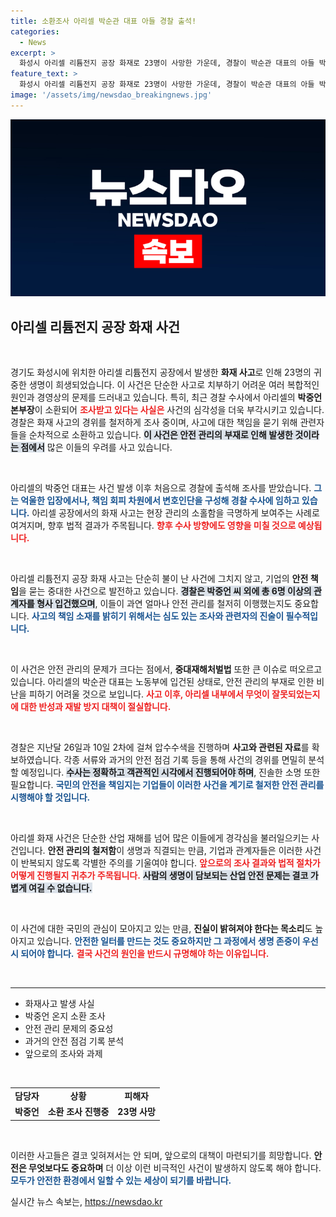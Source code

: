 ```yaml
---
title: 소환조사 아리셀 박순관 대표 아들 경찰 출석!
categories:
  - News
excerpt: >
  화성시 아리셀 리튬전지 공장 화재로 23명이 사망한 가운데, 경찰이 박순관 대표의 아들 박중언 총괄본부장을 상대로 조사에 착수했습니다. 안전 관리 소홀을 둘러싼 책임이 집중되며 사건의 진실이 밝혀질지 주목됩니다.
feature_text: >
  화성시 아리셀 리튬전지 공장 화재로 23명이 사망한 가운데, 경찰이 박순관 대표의 아들 박중언 총괄본부장을 상대로 조사에 착수했습니다. 안전 관리 소홀을 둘러싼 책임이 집중되며 사건의 진실이 밝혀질지 주목됩니다.
image: '/assets/img/newsdao_breakingnews.jpg'
---
```


<p><img src="/assets/img/newsdao_breakingnews.jpg" alt="koreaapp 속보" /></p>

<h2 data-ke-size="size26">아리셀 리튬전지 공장 화재 사건</h2>

<p data-ke-size="size16">&nbsp;</p>

<p>경기도 화성시에 위치한 아리셀 리튬전지 공장에서 발생한 <b>화재 사고</b>로 인해 23명의 귀중한 생명이 희생되었습니다. 이 사건은 단순한 사고로 치부하기 어려운 여러 복합적인 원인과 경영상의 문제를 드러내고 있습니다. 특히, 최근 경찰 수사에서 아리셀의 <strong>박중언 본부장</strong>이 소환되어 <b><span style="color: #ee2323;">조사받고 있다는 사실은</span></b> 사건의 심각성을 더욱 부각시키고 있습니다. 경찰은 화재 사고의 경위를 철저하게 조사 중이며, 사고에 대한 책임을 묻기 위해 관련자들을 순차적으로 소환하고 있습니다. <b><span style="background-color: #21538527;">이 사건은 안전 관리의 부재로 인해 발생한 것이라는 점에서</span></b> 많은 이들의 우려를 사고 있습니다.</p>

<p data-ke-size="size16">&nbsp;</p>

<p>아리셀의 박중언 대표는 사건 발생 이후 처음으로 경찰에 출석해 조사를 받았습니다. <b><span style="color: #1a5490;">그는 억울한 입장에서나, 책임 회피 차원에서 변호인단을 구성해 경찰 수사에 임하고 있습니다.</span></b> 아리셀 공장에서의 화재 사고는 현장 관리의 소홀함을 극명하게 보여주는 사례로 여겨지며, 향후 법적 결과가 주목됩니다. <b><span style="color: #ee2323;">향후 수사 방향에도 영향을 미칠 것으로 예상됩니다.</span></b></p>

<p data-ke-size="size16">&nbsp;</p>

<p>아리셀 리튬전지 공장 화재 사고는 단순히 불이 난 사건에 그치지 않고, 기업의 <strong>안전 책임</strong>을 묻는 중대한 사건으로 발전하고 있습니다. <b><span style="background-color: #21538527;">경찰은 박중언 씨 외에 총 6명 이상의 관계자를 형사 입건했으며</span></b>, 이들이 과연 얼마나 안전 관리를 철저히 이행했는지도 중요합니다. <b><span style="color: #1a5490;">사고의 책임 소재를 밝히기 위해서는 심도 있는 조사와 관련자의 진술이 필수적입니다.</span></b></p>

<p data-ke-size="size16">&nbsp;</p>

<p>이 사건은 안전 관리의 문제가 크다는 점에서, <b>중대재해처벌법</b> 또한 큰 이슈로 떠오르고 있습니다. 아리셀의 박순관 대표는 노동부에 입건된 상태로, 안전 관리의 부재로 인한 비난을 피하기 어려울 것으로 보입니다. <b><span style="color: #ee2323;">사고 이후, 아리셀 내부에서 무엇이 잘못되었는지에 대한 반성과 재발 방지 대책이 절실합니다.</span></b> </p>

<p data-ke-size="size16">&nbsp;</p>

<p>경찰은 지난달 26일과 10일 2차에 걸쳐 압수수색을 진행하며 <strong>사고와 관련된 자료</strong>를 확보하였습니다. 각종 서류와 과거의 안전 점검 기록 등을 통해 사건의 경위를 면밀히 분석할 예정입니다. <b><span style="background-color: #21538527;">수사는 정확하고 객관적인 시각에서 진행되어야 하며</span></b>, 진솔한 소명 또한 필요합니다. <b><span style="color: #1a5490;">국민의 안전을 책임지는 기업들이 이러한 사건을 계기로 철저한 안전 관리를 시행해야 할 것입니다.</span></b></p>

<p data-ke-size="size16">&nbsp;</p>

<p>아리셀 화재 사건은 단순한 산업 재해를 넘어 많은 이들에게 경각심을 불러일으키는 사건입니다. <b>안전 관리의 철저함</b>이 생명과 직결되는 만큼, 기업과 관계자들은 이러한 사건이 반복되지 않도록 각별한 주의를 기울여야 합니다. <b><span style="color: #ee2323;">앞으로의 조사 결과와 법적 절차가 어떻게 진행될지 귀추가 주목됩니다.</span></b> <b><span style="background-color: #21538527;">사람의 생명이 담보되는 산업 안전 문제는 결코 가볍게 여길 수 없습니다.</span></b> </p>

<p data-ke-size="size16">&nbsp;</p>

<p>이 사건에 대한 국민의 관심이 모아지고 있는 만큼, <b>진실이 밝혀져야 한다는 목소리</b>도 높아지고 있습니다. <b><span style="color: #1a5490;">안전한 일터를 만드는 것도 중요하지만 그 과정에서 생명 존중이 우선시 되어야 합니다.</span></b> <b><span style="color: #ee2323;">결국 사건의 원인을 반드시 규명해야 하는 이유입니다.</span></b></p>

<p data-ke-size="size16">&nbsp;</p>

<hr>

<ul>
  <li>화재사고 발생 사실</li>
  <li>박중언 온지 소환 조사</li>
  <li>안전 관리 문제의 중요성</li>
  <li>과거의 안전 점검 기록 분석</li>
  <li>앞으로의 조사와 과제</li>
</ul>

<p data-ke-size="size16">&nbsp;</p>

<table style="width:100%">
  <tr>
    <td style="text-align: center; height: 17px;"><b>담당자</b></td>
    <td style="text-align: center; height: 17px;"><b>상황</b></td>
    <td style="text-align: center; height: 17px;"><b>피해자</b></td>
  </tr>
  <tr>
    <td style="text-align: center; height: 17px;"><b>박중언</b></td>
    <td style="text-align: center; height: 17px;"><b>소환 조사 진행중</b></td>
    <td style="text-align: center; height: 17px;"><b>23명 사망</b></td>
  </tr>
</table>  

<p data-ke-size="size16">&nbsp;</p> 

<p>이러한 사고들은 결코 잊혀져서는 안 되며, 앞으로의 대책이 마련되기를 희망합니다. <b>안전은 무엇보다도 중요하며</b> 더 이상 이런 비극적인 사건이 발생하지 않도록 해야 합니다. <b><span style="color: #1a5490;">모두가 안전한 환경에서 일할 수 있는 세상이 되기를 바랍니다.</span></b></p>
실시간 뉴스 속보는, <a href="https://newsdao.kr" rel="dofollow">https://newsdao.kr</a>


